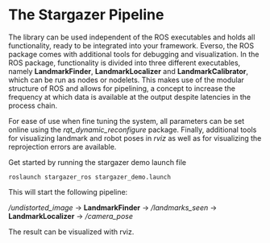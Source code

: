# The Stargazer Pipeline
The library can be used independent of the ROS executables and holds all functionality, ready to be integrated into your framework. Everso, the ROS package comes with additional tools for debugging and visualization. In the ROS package, functionality is divided into three different executables, namely **LandmarkFinder**, **LandmarkLocalizer** and **LandmarkCalibrator**, which can be  run as nodes or nodelets. This makes use of the modular structure of ROS and allows for pipelining, a concept to increase the frequency at which data is available at the output despite latencies in the process chain.

For ease of use when fine tuning the system, all parameters can be set online using the *rqt_dynamic_reconfigure* package. Finally, additional tools for visualizing landmark and robot poses in *rviz* as well as for visualizing the reprojection errors are available.

Get started by running the stargazer demo launch file

~~~{.shell}
roslaunch stargazer_ros stargazer_demo.launch
~~~

This will start the following pipeline:

_/undistorted_image_ -> **LandmarkFinder** -> _/landmarks_seen_  -> **LandmarkLocalizer** -> _/camera_pose_

The result can be visualized with rviz.

